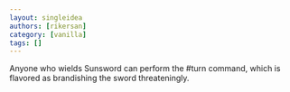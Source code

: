 ```yaml
---
layout: singleidea
authors: [rikersan]
category: [vanilla]
tags: []
---
```

Anyone who wields Sunsword can perform the #turn command, which is flavored as brandishing the sword threateningly.
